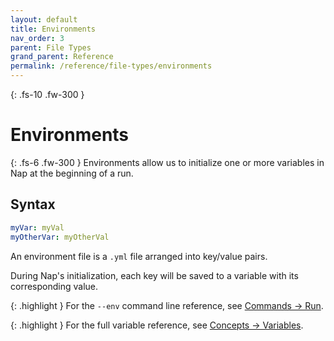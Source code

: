 ```yaml
---
layout: default
title: Environments
nav_order: 3
parent: File Types
grand_parent: Reference
permalink: /reference/file-types/environments
---
```


{: .fs-10 .fw-300 }
# Environments

{: .fs-6 .fw-300 }
Environments allow us to initialize one or more variables in Nap at the beginning of a run.

## Syntax

```yml
myVar: myVal
myOtherVar: myOtherVal
```

An environment file is a `.yml` file arranged into key/value pairs. 

During Nap's initialization, each key will be saved to a variable with its corresponding value.

{: .highlight }
For the `--env` command line reference, see [Commands -> Run](/reference/commands/run#--env---Environment).


{: .highlight }
For the full variable reference, see [Concepts -> Variables](/reference/concepts/variables).